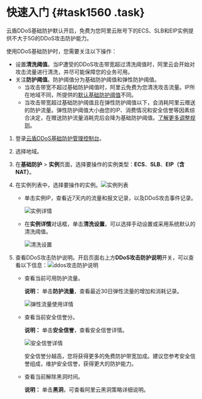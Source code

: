 # 快速入门 {#task1560 .task}

云盾DDoS基础防护默认开启，免费为您阿里云账号下的ECS、SLB和EIP实例提供不大于5G的DDoS攻击防护能力。

使用DDoS基础防护时，您需要关注以下操作：

-   设置**清洗阈值**。当IP遭受的DDoS攻击带宽超过清洗阈值时，阿里云会开始对攻击流量进行清洗，并尽可能保障您的业务可用。
-   关注**防护阈值**。防护阈值分为基础防护阈值和弹性防护阈值。
    -   当攻击带宽不超过基础防护阈值时，阿里云免费为您清洗攻击流量。IP所在地域不同，所提供的[默认基础防护阈值](intl.zh-CN/DDoS基础防护服务/用户指南/DDoS基础防护黑洞阈值.md#)不同。
    -   当攻击带宽超过基础防护阈值且在弹性防护阈值以下，会消耗阿里云赠送的防护流量。弹性防护阈值大小由您的IP、消费情况和安全信誉等因素综合决定，在赠送防护流量消耗完后会降为基础防护阈值。[了解更多调整规则](intl.zh-CN/DDoS基础防护服务/常见问题/DDoS防护常见问题.md#)。

1.  登录[云盾DDoS基础防护管理控制台](https://yundun.console.aliyun.com/?p=ddosnext)。
2.  选择地域。
3.  在**基础防护** \> **实例**页面，选择要操作的实例类型：**ECS**、**SLB**、**EIP（含NAT）**。
4.  在实例列表中，选择要操作的实例。![实例列表](http://static-aliyun-doc.oss-cn-hangzhou.aliyuncs.com/assets/img/79450/156738897634162_zh-CN.png)

 
    -   单击实例IP，查看近7天内的流量和报文记录，以及DDoS攻击事件记录。

        ![实例详情](http://static-aliyun-doc.oss-cn-hangzhou.aliyuncs.com/assets/img/79450/156738897734075_zh-CN.png)

    -   在**实例详情**对话框，单击**清洗设置**，可以选择手动设置或采用系统默认的清洗阈值。

        ![清洗设置](http://static-aliyun-doc.oss-cn-hangzhou.aliyuncs.com/assets/img/79450/156738897734074_zh-CN.png)

5.  查看DDoS攻击防护说明。开启页面右上方**DDoS攻击防护说明**开关，可以查看以下信息：![ddos攻击防护说明](http://static-aliyun-doc.oss-cn-hangzhou.aliyuncs.com/assets/img/79450/156738897734160_zh-CN.png)

 
    -   查看当前可用防护流量。

        **说明：** 单击**防护流量**，查看最近30日弹性流量的增加和消耗记录。

        ![弹性流量使用详情](http://static-aliyun-doc.oss-cn-hangzhou.aliyuncs.com/assets/img/79450/156738897734077_zh-CN.png)

    -   查看当前安全信誉分。

        **说明：** 单击**安全信誉**，查看安全信誉详情。

        ![安全信誉详情](http://static-aliyun-doc.oss-cn-hangzhou.aliyuncs.com/assets/img/79450/156738897734078_zh-CN.png)

        安全信誉分越高，您将获得更多的免费防护带宽加成。建议您参考安全信誉组成，维护安全信誉，获得更大的防护能力。

    -   查看当前解除黑洞时间。

        **说明：** 单击**黑洞**，可查看阿里云黑洞策略详细说明。


